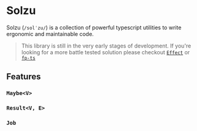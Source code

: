 # Solzu
Solzu (`/solˈzu/`) is a collection of powerful typescript utilities to write ergonomic and maintainable code.

> This library is still in the very early stages of development. If you're looking for a more battle tested solution please checkout [`Effect`](https://github.com/Effect-TS/effect) or [`fp-ts`](https://github.com/gcanti/fp-ts)
## Features

### `Maybe<V>`

### `Result<V, E>`

### `Job`


